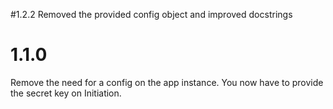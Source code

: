 #1.2.2
Removed the provided config object and improved docstrings

# 1.1.0
Remove the need for a config on the app instance. You now have to provide
 the secret key on Initiation.